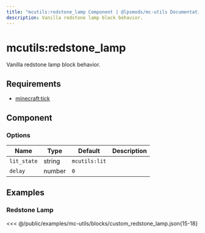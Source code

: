 ```yaml
---
title: "mcutils:redstone_lamp Component | @lpsmods/mc-utils Documentation"
description: Vanilla redstone lamp block behavior.
---
```


# mcutils:redstone_lamp

Vanilla redstone lamp block behavior.

## Requirements

- [minecraft:tick](https://learn.microsoft.com/en-us/minecraft/creator/reference/content/blockreference/examples/blockcomponents/minecraftblock_tick)

## Component

### Options

| Name        | Type   | Default       | Description |
| ----------- | ------ | ------------- | ----------- |
| `lit_state` | string | `mcutils:lit` |             |
| `delay`     | number | `0`           |             |

## Examples

### Redstone Lamp

<<< @/public/examples/mc-utils/blocks/custom_redstone_lamp.json{15-18}

